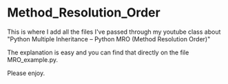 # Method_Resolution_Order
This is where I add all the files I've passed through my youtube class about "Python Multiple Inheritance – Python MRO (Method Resolution Order)"

The explanation is easy and you can find that directly on the file MRO_example.py.

Please enjoy.
